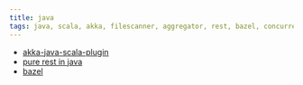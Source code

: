 ```yaml
---
title: java
tags: java, scala, akka, filescanner, aggregator, rest, bazel, concurrency, event stream
---
```


<ul>
    <li>
        <a href="https://github.com/nchikkam/akka-java-scala-plugin">
            akka-java-scala-plugin
        </a>
    </li>
    <li>
        <a href="https://github.com/nchikkam/drpwzrd-vrntls">
            pure rest in java
        </a>
    </li>
    <li>
        <a href="https://github.com/nchikkam/bazel-brushup">
            bazel
        </a>
    </li>
</ul>